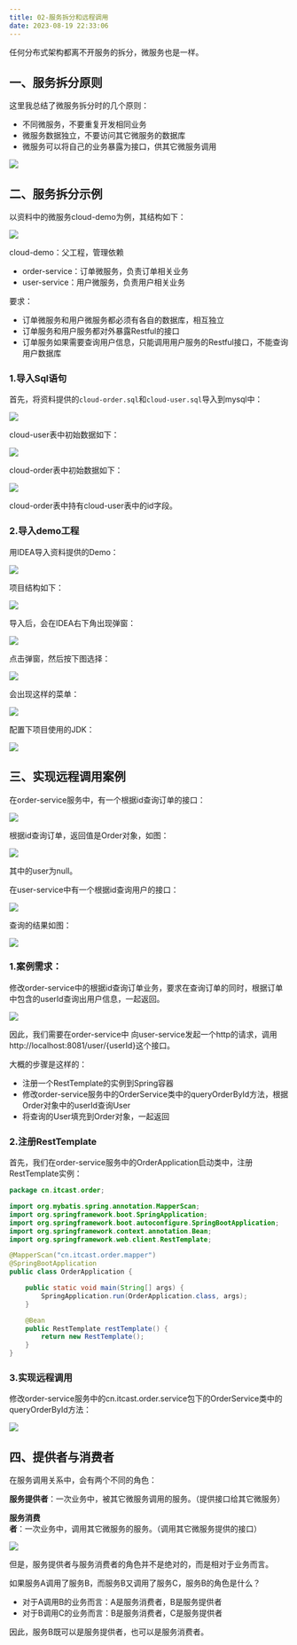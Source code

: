 ```yaml
---
title: 02-服务拆分和远程调用
date: 2023-08-19 22:33:06
---
```


任何分布式架构都离不开服务的拆分，微服务也是一样。

## 一、服务拆分原则

这里我总结了微服务拆分时的几个原则：

- 不同微服务，不要重复开发相同业务
- 微服务数据独立，不要访问其它微服务的数据库
- 微服务可以将自己的业务暴露为接口，供其它微服务调用

![](https://lhplanet-1316168555.cos.ap-beijing.myqcloud.com/obsidian/202308192310901.png)

## 二、服务拆分示例

以资料中的微服务cloud-demo为例，其结构如下：

![](https://lhplanet-1316168555.cos.ap-beijing.myqcloud.com/obsidian/202308192311766.png)

cloud-demo：父工程，管理依赖

- order-service：订单微服务，负责订单相关业务
- user-service：用户微服务，负责用户相关业务

要求：

- 订单微服务和用户微服务都必须有各自的数据库，相互独立
- 订单服务和用户服务都对外暴露Restful的接口
- 订单服务如果需要查询用户信息，只能调用用户服务的Restful接口，不能查询用户数据库

### 1.导入Sql语句

首先，将资料提供的`cloud-order.sql`和`cloud-user.sql`导入到mysql中：

![](https://lhplanet-1316168555.cos.ap-beijing.myqcloud.com/obsidian/202308192311318.png)

cloud-user表中初始数据如下：

![](https://lhplanet-1316168555.cos.ap-beijing.myqcloud.com/obsidian/202308192311056.png)

cloud-order表中初始数据如下：

![](https://lhplanet-1316168555.cos.ap-beijing.myqcloud.com/obsidian/202308192311639.png)

cloud-order表中持有cloud-user表中的id字段。

### 2.导入demo工程

用IDEA导入资料提供的Demo：

![](https://lhplanet-1316168555.cos.ap-beijing.myqcloud.com/obsidian/202308192312962.png)

项目结构如下：

![](https://lhplanet-1316168555.cos.ap-beijing.myqcloud.com/obsidian/202308192313570.png)

导入后，会在IDEA右下角出现弹窗：

![](https://lhplanet-1316168555.cos.ap-beijing.myqcloud.com/obsidian/202308192317727.png)

点击弹窗，然后按下图选择：

![](https://lhplanet-1316168555.cos.ap-beijing.myqcloud.com/obsidian/202308192317066.png)

会出现这样的菜单：

![](https://lhplanet-1316168555.cos.ap-beijing.myqcloud.com/obsidian/202308192318591.png)

配置下项目使用的JDK：

![](https://lhplanet-1316168555.cos.ap-beijing.myqcloud.com/obsidian/202308192318556.png)

## 三、实现远程调用案例

在order-service服务中，有一个根据id查询订单的接口：

![](https://lhplanet-1316168555.cos.ap-beijing.myqcloud.com/obsidian/202308192319721.png)

根据id查询订单，返回值是Order对象，如图：

![](https://lhplanet-1316168555.cos.ap-beijing.myqcloud.com/obsidian/202308192319537.png)

其中的user为null。

在user-service中有一个根据id查询用户的接口：

![](https://lhplanet-1316168555.cos.ap-beijing.myqcloud.com/obsidian/202308192320360.png)

查询的结果如图：

![](https://lhplanet-1316168555.cos.ap-beijing.myqcloud.com/obsidian/202308192320761.png)

### 1.案例需求：

修改order-service中的根据id查询订单业务，要求在查询订单的同时，根据订单中包含的userId查询出用户信息，一起返回。

![](https://lhplanet-1316168555.cos.ap-beijing.myqcloud.com/obsidian/202308192320410.png)

因此，我们需要在order-service中 向user-service发起一个http的请求，调用 http://localhost:8081/user/{userId}这个接口。

大概的步骤是这样的：

- 注册一个RestTemplate的实例到Spring容器
- 修改order-service服务中的OrderService类中的queryOrderById方法，根据Order对象中的userId查询User
- 将查询的User填充到Order对象，一起返回

### 2.注册RestTemplate

首先，我们在order-service服务中的OrderApplication启动类中，注册RestTemplate实例：

```java
package cn.itcast.order;

import org.mybatis.spring.annotation.MapperScan;
import org.springframework.boot.SpringApplication;
import org.springframework.boot.autoconfigure.SpringBootApplication;
import org.springframework.context.annotation.Bean;
import org.springframework.web.client.RestTemplate;

@MapperScan("cn.itcast.order.mapper")
@SpringBootApplication
public class OrderApplication {

    public static void main(String[] args) {
        SpringApplication.run(OrderApplication.class, args);
    }

    @Bean
    public RestTemplate restTemplate() {
        return new RestTemplate();
    }
}
```

### 3.实现远程调用

修改order-service服务中的cn.itcast.order.service包下的OrderService类中的queryOrderById方法：

![](https://lhplanet-1316168555.cos.ap-beijing.myqcloud.com/obsidian/202308192320175.png)

## 四、提供者与消费者

在服务调用关系中，会有两个不同的角色：

**服务提供者**：一次业务中，被其它微服务调用的服务。（提供接口给其它微服务）

**服务消费者**：一次业务中，调用其它微服务的服务。（调用其它微服务提供的接口）

![](https://lhplanet-1316168555.cos.ap-beijing.myqcloud.com/obsidian/202308192321438.png)

但是，服务提供者与服务消费者的角色并不是绝对的，而是相对于业务而言。

如果服务A调用了服务B，而服务B又调用了服务C，服务B的角色是什么？

- 对于A调用B的业务而言：A是服务消费者，B是服务提供者
- 对于B调用C的业务而言：B是服务消费者，C是服务提供者

因此，服务B既可以是服务提供者，也可以是服务消费者。

